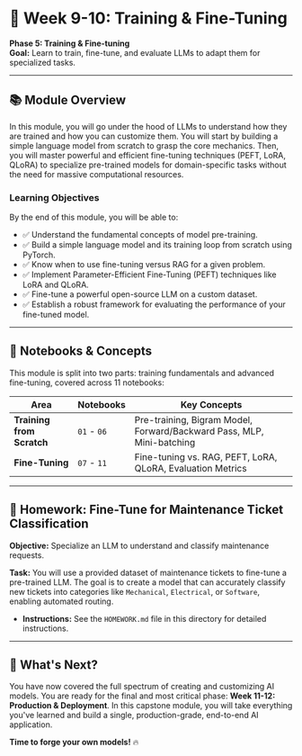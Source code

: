 # 📖 Week 9-10: Training & Fine-Tuning

**Phase 5: Training & Fine-tuning**  
**Goal:** Learn to train, fine-tune, and evaluate LLMs to adapt them for specialized tasks.

---

## 📚 Module Overview

In this module, you will go under the hood of LLMs to understand how they are trained and how you can customize them. You will start by building a simple language model from scratch to grasp the core mechanics. Then, you will master powerful and efficient fine-tuning techniques (PEFT, LoRA, QLoRA) to specialize pre-trained models for domain-specific tasks without the need for massive computational resources.

### Learning Objectives
By the end of this module, you will be able to:
- ✅ Understand the fundamental concepts of model pre-training.
- ✅ Build a simple language model and its training loop from scratch using PyTorch.
- ✅ Know when to use fine-tuning versus RAG for a given problem.
- ✅ Implement Parameter-Efficient Fine-Tuning (PEFT) techniques like LoRA and QLoRA.
- ✅ Fine-tune a powerful open-source LLM on a custom dataset.
- ✅ Establish a robust framework for evaluating the performance of your fine-tuned model.

---

## 📓 Notebooks & Concepts

This module is split into two parts: training fundamentals and advanced fine-tuning, covered across 11 notebooks:

| Area                  | Notebooks       | Key Concepts                                       |
|-----------------------|-----------------|----------------------------------------------------|
| **Training from Scratch** | `01` - `06`     | Pre-training, Bigram Model, Forward/Backward Pass, MLP, Mini-batching |
| **Fine-Tuning**       | `07` - `11`     | Fine-tuning vs. RAG, PEFT, LoRA, QLoRA, Evaluation Metrics |

---

## 📝 Homework: Fine-Tune for Maintenance Ticket Classification

**Objective:** Specialize an LLM to understand and classify maintenance requests.

**Task:**
You will use a provided dataset of maintenance tickets to fine-tune a pre-trained LLM. The goal is to create a model that can accurately classify new tickets into categories like `Mechanical`, `Electrical`, or `Software`, enabling automated routing.

- **Instructions:** See the `HOMEWORK.md` file in this directory for detailed instructions.

---

## 🎯 What's Next?

You have now covered the full spectrum of creating and customizing AI models. You are ready for the final and most critical phase: **Week 11-12: Production & Deployment**. In this capstone module, you will take everything you've learned and build a single, production-grade, end-to-end AI application.

**Time to forge your own models!** 🔥
